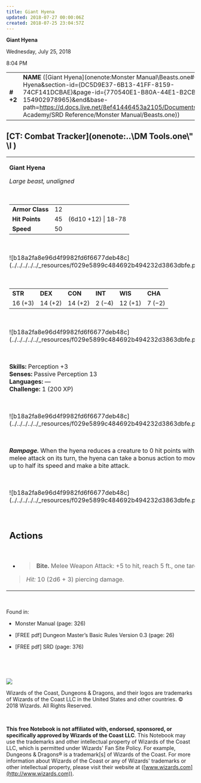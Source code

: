 ```yaml
---
title: Giant Hyena
updated: 2018-07-27 00:00:06Z
created: 2018-07-25 23:04:57Z
---
```


**Giant Hyena**

Wednesday, July 25, 2018

8:04 PM

|           |                                                                                                                                                                                                                                                                                                      |        |        |        |     |       |        |
|-----------|------------------------------------------------------------------------------------------------------------------------------------------------------------------------------------------------------------------------------------------------------------------------------------------------------|--------|--------|--------|-----|-------|--------|
| **\# +2** | **NAME** ([Giant Hyena](onenote:Monster Manual\\Beasts.one#Giant Hyena&section-id={DC5D9E37-6B13-41FF-8159-74CF141DCBAE}&page-id={770540E1-B80A-44E1-B2CB-154902978965}&end&base-path=https://d.docs.live.net/8ef41446453a2105/Documents/Adventure Academy/SRD Reference/Monster Manual/Beasts.one)) | **12** | **45** | **45** | \-  | Notes | 200 XP |

## [CT: Combat Tracker](onenote:..\\DM Tools.one\\" \l )

<table><tbody><tr class="odd"><td><p><strong>Giant Hyena</strong></p><p><em>Large beast, unaligned</em></p><p> </p><table><tbody><tr class="odd"><td><strong>Armor Class</strong></td><td>12</td><td> </td></tr><tr class="even"><td><strong>Hit Points</strong></td><td>45</td><td>(6d10 +12) | 18-78</td></tr><tr class="odd"><td><strong>Speed</strong></td><td>50</td><td> </td></tr></tbody></table><p> </p><p>![b18a2fa8e96d4f9982fd6f6677deb48c](../../../../../_resources/f029e5899c484692b494232d3863dbfe.png)</p><p> </p><table><tbody><tr class="odd"><td><strong>STR</strong></td><td><strong>DEX</strong></td><td><strong>CON</strong></td><td><strong>INT</strong></td><td><strong>WIS</strong></td><td><strong>CHA</strong></td></tr><tr class="even"><td>16 (+3)</td><td>14 (+2)</td><td>14 (+2)</td><td>2 (−4)</td><td>12 (+1)</td><td>7 (−2)</td></tr></tbody></table><p> </p><p>![b18a2fa8e96d4f9982fd6f6677deb48c](../../../../../_resources/f029e5899c484692b494232d3863dbfe.png)</p><p> </p><p><strong>Skills:</strong> Perception +3<br />
<strong>Senses:</strong> Passive Perception 13<br />
<strong>Languages:</strong> —<br />
<strong>Challenge:</strong> 1 (200 XP)</p><p> </p><p>![b18a2fa8e96d4f9982fd6f6677deb48c](../../../../../_resources/f029e5899c484692b494232d3863dbfe.png)</p><p> </p><p><em><strong>Rampage.</strong></em> When the hyena reduces a creature to 0 hit points with a melee attack on its turn, the hyena can take a bonus action to move up to half its speed and make a bite attack.</p><p> </p><p>![b18a2fa8e96d4f9982fd6f6677deb48c](../../../../../_resources/f029e5899c484692b494232d3863dbfe.png)</p><p> </p><h2 id="actions"><strong>Actions</strong></h2><p> </p><ul><li><blockquote><p><strong>Bite.</strong> Melee Weapon Attack: +5 to hit, reach 5 ft., one target.</p></blockquote></li></ul><blockquote><p><em>Hit:</em> 10 (2d6 + 3) piercing damage.</p></blockquote></td></tr></tbody></table>

 

Found in:

-   Monster Manual (page: 326)

-   \[FREE pdf\] Dungeon Master’s Basic Rules Version 0.3 (page: 26)

-   \[FREE pdf\] SRD (page: 376)

 

 

![](tmp\media\image2.png)

Wizards of the Coast, Dungeons & Dragons, and their logos are trademarks of Wizards of the Coast LLC in the United States and other countries. © 2018 Wizards. All Rights Reserved.

 

**This free Notebook is not affiliated with, endorsed, sponsored, or specifically approved by Wizards of the Coast LLC**. This Notebook may use the trademarks and other intellectual property of Wizards of the Coast LLC, which is permitted under Wizards' Fan Site Policy. For example, Dungeons & Dragons® is a trademark\[s\] of Wizards of the Coast. For more information about Wizards of the Coast or any of Wizards' trademarks or other intellectual property, please visit their website at ([www.wizards.com](http://www.wizards.com)).
